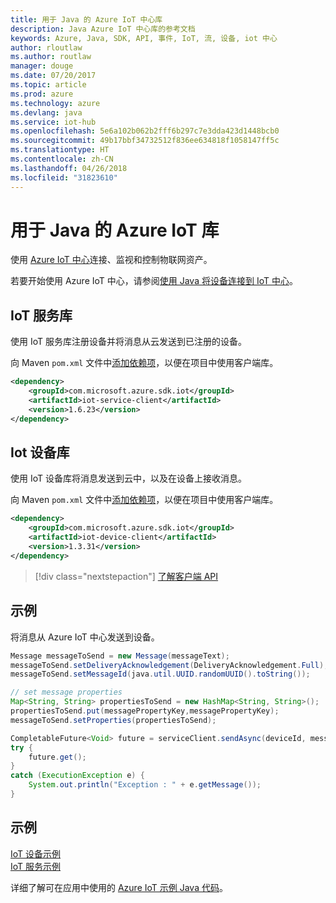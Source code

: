 ```yaml
---
title: 用于 Java 的 Azure IoT 中心库
description: Java Azure IoT 中心库的参考文档
keywords: Azure, Java, SDK, API, 事件, IoT, 流, 设备, iot 中心
author: rloutlaw
ms.author: routlaw
manager: douge
ms.date: 07/20/2017
ms.topic: article
ms.prod: azure
ms.technology: azure
ms.devlang: java
ms.service: iot-hub
ms.openlocfilehash: 5e6a102b062b2fff6b297c7e3dda423d1448bcb0
ms.sourcegitcommit: 49b17bbf34732512f836ee634818f1058147ff5c
ms.translationtype: HT
ms.contentlocale: zh-CN
ms.lasthandoff: 04/26/2018
ms.locfileid: "31823610"
---
```

# <a name="azure-iot-libraries-for-java"></a>用于 Java 的 Azure IoT 库

使用 [Azure IoT 中心](https://docs.microsoft.com/azure/iot-hub/iot-hub-what-is-iot-hub)连接、监视和控制物联网资产。

若要开始使用 Azure IoT 中心，请参阅[使用 Java 将设备连接到 IoT 中心](/azure/iot-hub/iot-hub-java-java-getstarted)。

## <a name="iot-service-library"></a>IoT 服务库

使用 IoT 服务库注册设备并将消息从云发送到已注册的设备。

向 Maven `pom.xml` 文件中[添加依赖项](https://maven.apache.org/guides/getting-started/index.html#How_do_I_use_external_dependencies)，以便在项目中使用客户端库。  

```XML
<dependency>
    <groupId>com.microsoft.azure.sdk.iot</groupId>
    <artifactId>iot-service-client</artifactId>
    <version>1.6.23</version>
</dependency>
```   

## <a name="iot-device-library"></a>Iot 设备库

使用 IoT 设备库将消息发送到云中，以及在设备上接收消息。

向 Maven `pom.xml` 文件中[添加依赖项](https://maven.apache.org/guides/getting-started/index.html#How_do_I_use_external_dependencies)，以便在项目中使用客户端库。  

```XML
<dependency>
    <groupId>com.microsoft.azure.sdk.iot</groupId>
    <artifactId>iot-device-client</artifactId>
    <version>1.3.31</version>
</dependency>
```

> [!div class="nextstepaction"]
> [了解客户端 API](/java/api/overview/azure/iot/client)   

## <a name="example"></a>示例

将消息从 Azure IoT 中心发送到设备。

```java
Message messageToSend = new Message(messageText);
messageToSend.setDeliveryAcknowledgement(DeliveryAcknowledgement.Full);
messageToSend.setMessageId(java.util.UUID.randomUUID().toString());

// set message properties
Map<String, String> propertiesToSend = new HashMap<String, String>();
propertiesToSend.put(messagePropertyKey,messagePropertyKey);
messageToSend.setProperties(propertiesToSend);

CompletableFuture<Void> future = serviceClient.sendAsync(deviceId, messageToSend);
try {
    future.get();
}
catch (ExecutionException e) {
    System.out.println("Exception : " + e.getMessage());
}
```


## <a name="samples"></a>示例

[IoT 设备示例](https://github.com/Azure/azure-iot-sdk-java/tree/master/device/iot-device-samples)     
[IoT 服务示例](https://github.com/Azure/azure-iot-sdk-java/tree/master/service/iot-service-samples)

详细了解可在应用中使用的 [Azure IoT 示例 Java 代码](https://azure.microsoft.com/resources/samples/?platform=java&term=iot)。
